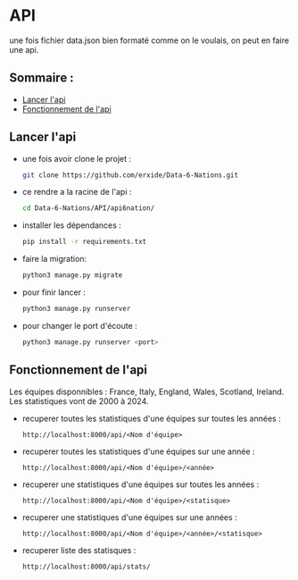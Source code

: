 # API

une fois fichier data.json bien formaté comme on le voulais, on peut en faire une api.

## Sommaire :

- [Lancer l'api](README.md#lancer-lapi)
- [Fonctionnement de l'api](README.md#fonctionnement-de-lapi)

## Lancer l'api

- une fois avoir clone le projet :

    ```bash
    git clone https://github.com/erxide/Data-6-Nations.git
    ```
- ce rendre a la racine de l'api :
    ```bash
    cd Data-6-Nations/API/api6nation/
    ```

- installer les dépendances :
    ```bash
    pip install -r requirements.txt
    ```

- faire la migration:
    ```bash
    python3 manage.py migrate
    ```
- pour finir lancer :
    ```bash
    python3 manage.py runserver
    ```

- pour changer le port d'écoute :
    ```bash
    python3 manage.py runserver <port>
    ```

## Fonctionnement de l'api

Les équipes disponnibles : France, Italy, England, Wales, Scotland, Ireland. Les statistiques vont de 2000 à 2024.

- recuperer toutes les statistiques d'une équipes sur toutes les années :
    ```
    http://localhost:8000/api/<Nom d'équipe>
    ```
- recuperer toutes les statistiques d'une équipes sur une année :
    ```
    http://localhost:8000/api/<Nom d'équipe>/<année>
    ```
- recuperer une statistiques d'une équipes sur toutes les années :
    ```
    http://localhost:8000/api/<Nom d'équipe>/<statisque>
    ```
- recuperer une statistiques d'une équipes sur une années :
    ```
    http://localhost:8000/api/<Nom d'équipe>/<année>/<statisque>
    ```

- recuperer liste des statisques :
    ```
    http://localhost:8000/api/stats/
    ```
